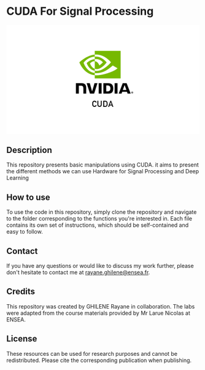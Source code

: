 # CUDA For Signal Processing


<div align="center">
    <img src="https://github.com/rayaneghilene/CUDA/blob/main/Cuda.png" alt="cuda" style="display: block; margin: 0 auto;">
</div>


## Description
This repository presents basic manipulations using CUDA. it aims to present the different methods we can use Hardware for Signal Processing and Deep Learning


## How to use
To use the code in this repository, simply clone the repository and navigate to the folder corresponding to the functions you're interested in. Each file contains its own set of instructions, which should be self-contained and easy to follow.


## Contact
If you have any questions or would like to discuss my work further, please don't hesitate to contact me at rayane.ghilene@ensea.fr.


## Credits
This repository was created by GHILENE Rayane in collaboration. The labs were adapted from the course materials provided by Mr Larue Nicolas at ENSEA.


## License
These resources can be used for research purposes and cannot be redistributed. Please cite the corresponding publication when publishing.
